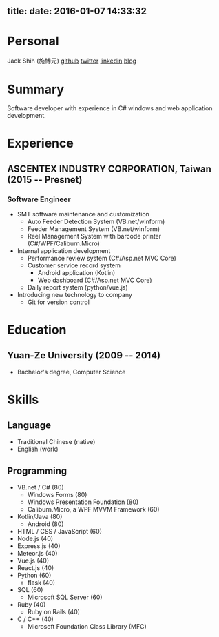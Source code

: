 title:
date: 2016-01-07 14:33:32
---
# Personal
Jack Shih (施博元)
[github](https://github.com/randomdize)
[twitter](https://twitter.com/randomdize)
[linkedin](https://www.linkedin.com/in/randomdize)
[blog](https://randomdize.github.io)

# Summary
Software developer with experience in C# windows and web application development. 

# Experience
## ASCENTEX INDUSTRY CORPORATION, Taiwan (2015 -- Presnet)
### Software Engineer
* SMT software maintenance and customization
  * Auto Feeder Detection System (VB.net/winform)
  * Feeder Management System (VB.net/winform)
  * Reel Management System with barcode printer (C#/WPF/Caliburn.Micro)
* Internal application development
  * Performance review system (C#/Asp.net MVC Core)
  * Customer service record system
    * Android application (Kotlin)
    * Web dashboard (C#/Asp.net MVC Core)
  * Daily report system (python/vue.js)
* Introducing new technology to company
  * Git for version control

# Education
## Yuan-Ze University (2009 -- 2014)
* Bachelor's degree, Computer Science

# Skills
## Language
* Traditional Chinese (native)
* English (work)

## Programming
* VB.net / C# (80)
  * Windows Forms (80) 
  * Windows Presentation Foundation (80)
  * Caliburn.Micro, a WPF MVVM Framework (60)
* Kotlin/Java (80)
  * Android (80)
*  HTML / CSS / JavaScript (60)
  * Node.js (40)
  * Express.js (40)
  * Meteor.js (40)
  * Vue.js (40)
  * React.js (40)
* Python (60)
  * flask (40)
* SQL (60)
  * Microsoft SQL Server (60)
* Ruby (40)
  * Ruby on Rails (40)
* C / C++ (40)
  * Microsoft Foundation Class Library (MFC)
